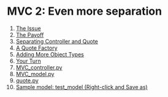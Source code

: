 # MVC 2: Even more separation

1.  [The Issue](01_The_issue.md)
2.  [The Payoff](02_The_payoff.md)
3.  [Separating Controller and
    Quote](03_Separating_controller_and_quote.md)
4.  [A Quote Factory](04_Quote_factory.md)
5.  [Adding More Object Types](05_Adding_more_object_types.md)
6.  [Your Turn](06_Your_turn.md)
7.  [MVC_controller.py](MVC_controller.py)
8.  [MVC_model.py](MVC_model.py)
9.  [quote.py](quote.py)
10. [Sample model: test_model (Right-click and Save as)](test_model)


